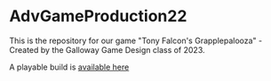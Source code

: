# AdvGameProduction22
This is the repository for our game "Tony Falcon's Grapplepalooza" - Created by the Galloway Game Design class of 2023.

A playable build is [available here](https://gallowayschoolgames.itch.io/grapplepalooza)

